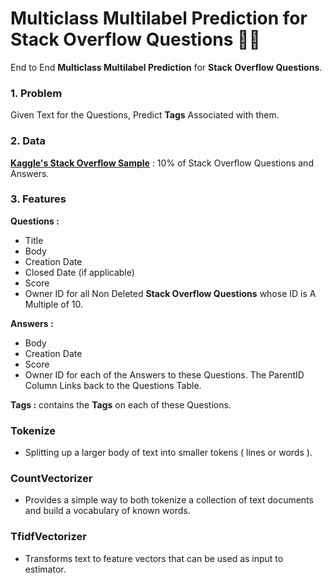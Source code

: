 # Multiclass Multilabel Prediction for Stack Overflow Questions 🔎📝

End to End **Multiclass Multilabel Prediction** for **Stack Overflow Questions**.

### 1. Problem

Given Text for the Questions, Predict **Tags** Associated with them.

### 2. Data
**[Kaggle's Stack Overflow Sample](https://www.kaggle.com/stackoverflow/stacksample)** : 10% of Stack Overflow Questions and Answers.

### 3. Features
**Questions :** 
- Title
- Body
- Creation Date
- Closed Date (if applicable)
- Score
- Owner ID 
for all Non Deleted **Stack Overflow Questions** whose ID is A Multiple of 10.

**Answers :** 
- Body
- Creation Date
- Score
- Owner ID 
for each of the Answers to these Questions. 
The ParentID Column Links back to the Questions Table.

**Tags :** 
contains the **Tags** on each of these Questions.

### Tokenize
- Splitting up a larger body of text into smaller tokens ( lines or words ).

### CountVectorizer
- Provides a simple way to both tokenize a collection of text documents and build a vocabulary of known words.

### TfidfVectorizer 
- Transforms text to feature vectors that can be used as input to estimator.

